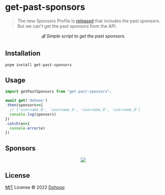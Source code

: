 # get-past-sponsors

> The new Sponsors Profile is [released](https://github.com/community/community/discussions/37234) that includes the past sponsors. But we can't get the past sponsors from the API.

<p align='center'>
  <em>💰 Simple script to get the past sponsors.</em>
</p>

## Installation

```bash
pnpm install get-past-sponsors
```

## Usage

```ts
import getPastSponsors from "get-past-sponsors";

await get('dohooo')
.then(sponsors=>{
  // ['username_0', 'username_0', 'username_0', 'username_0']
  console.log(sponsors)
})
.catch(e=>{
  console.error(e)
})
```


## Sponsors

<p align="center">
  <img src='https://github.com/dohooo/sponsors/blob/master/sponsors.png?raw=true'/>
</p>

## License

[MIT](./LICENSE) License © 2022 [Dohooo](https://github.com/dohooo)
